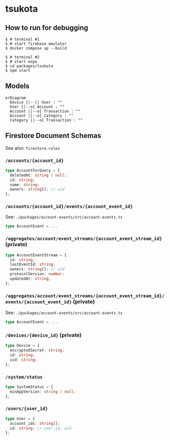 # tsukota

## How to run for debugging

```console
$ # terminal #1
$ # start firebase emulator
$ docker compose up --build

$ # terminal #2
$ # start expo
$ cd packages/tsukota
$ npm start
```

## Models

```mermaid
erDiagram
  Device }|--|| User : ""
  User }|--o{ Account : ""
  Account ||--o{ Transaction : ""
  Account ||--o{ Category : ""
  Category ||--o{ Transaction : ""
```

## Firestore Document Schemas

See also: `firestore.rules`

### `/accounts/{account_id}`

```typescript
type AccountForQuery = {
  deletedAt: string | null;
  id: string;
  name: string;
  owners: string[]; // uid
};
```

### `/accounts/{account_id}/events/{account_event_id}`

See: `./packages/account-events/src/account-events.ts`

```typescript
type AccountEvent = ...
```

### `/aggregates/account/event_streams/{account_event_stream_id}` (private)

```typescript
type AccountEventStream = {
  id: string;
  lastEventId: string;
  owners: string[]; // uid
  protocolVersion: number;
  updatedAt: string;
};
```

### `/aggregates/account/event_streams/{account_event_stream_id}/events/{account_event_id}` (private)

See: `./packages/account-events/src/account-events.ts`

```typescript
type AccountEvent = ...
```

### `/devices/{device_id}` (private)

```typescript
type Device = {
  encryptedSecret: string;
  id: string;
  uid: string;
};
```

### `/system/status`

```typescript
type SystemStatus = {
  minAppVersion: string | null;
};
```

### `/users/{user_id}`

```typescript
type User = {
  account_ids: string[];
  id: string; // user_id, uid
};
```
